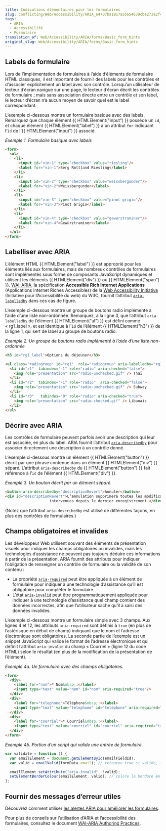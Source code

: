 ```yaml
---
title: Indications élémentaires pour les formulaires
slug: conflicting/Web/Accessibility/ARIA_64707ba1917a56654679cbe273e2f4ea
tags:
  - ARIA
  - Accessibilité
  - Formulaire
translation_of: Web/Accessibility/ARIA/forms/Basic_form_hints
original_slug: Web/Accessibility/ARIA/forms/Basic_form_hints
---
```

## Labels de formulaire

Lors de l’implémentation de formulaires à l’aide d’éléments de formulaire HTML classiques, il est important de fournir des labels pour les contrôles et d’associer explicitement un label avec son contrôle. Lorsqu’un utilisateur de lecteur d’écran navigue sur une page, le lecteur d’écran décrit les contrôles de formulaire&nbsp;; mais sans association directe entre un contrôle et son label, le lecteur d’écran n’a aucun moyen de savoir quel est le label correspondant.

L’exemple ci-dessous montre un formulaire basique avec des labels. Remarquez que chaque élément {{ HTMLElement("input") }} possède un `id`, et chaque élément {{ HTMLElement("label") }} a un attribut `for` indiquant l’`id` de l’{{ HTMLElement("input") }} associé.

_Exemple 1. Formulaire basique avec labels_

```html
<form>
  <ul>
    <li>
      <input id="vin-1" type="checkbox" value="riesling"/>
      <label for="vin-1">Berg Rottland Riesling</label>
    </li>
    <li>
      <input id="vin-2" type="checkbox" value="weissbergunder"/>
      <label for="vin-2">Weissbergunder</label>
    </li>
    <li>
      <input id="vin-3" type="checkbox" value="pinot-grigio"/>
      <label for="vin-3">Pinot Grigio</label>
    </li>
    <li>
      <input id="vin-4" type="checkbox" value="gewurztraminer"/>
      <label for="vin-4">Gewürztraminer</label>
    </li>
  </ul>
</form>
```

## Labelliser avec ARIA

L’élément HTML {{ HTMLElement("label") }} est approprié pour les éléments liés aux formulaires, mais de nombreux contrôles de formulaires sont implémentés sous forme de composants JavaScript dynamiques et utilisent les éléments {{ HTMLElement("div") }} ou {{ HTMLElement("span") }}. [WAI-ARIA](http://www.w3.org/WAI/intro/aria.php), la spécification **Accessible Rich Internet Applications** (Applications Internet Riches Accessibles) de la [Web Accessibility Initiative](http://www.w3.org/WAI/) (Initiative pour l’Accessibilité du web) du W3C, fournit l’attribut [`aria-labelledby`](http://www.w3.org/TR/2010/WD-wai-aria-20100916/states_and_properties#aria-labelledby) dans ces cas de figure.

L’exemple ci-dessous montre un groupe de boutons radio implémenté à l’aide d’une liste non-ordonnée. Remarquez, à la ligne 3, que l’attribut `aria-labelledby` de l’élément {{ HTMLElement("ul") }} est défini comme «&nbsp;rg1_label&nbsp;», et est identique à l’`id` de l’élément {{ HTMLElement("h3") }} de la ligne 1, qui sert de label au groupe de boutons radio.

_Exemple 2. Un groupe de boutons radio implémenté à l’aide d’une liste non-ordonnée_

```html
<h3 id="rg1_label">Options du déjeuner</h3>

<ul class="radiogroup" id="rg1"  role="radiogroup" aria-labelledby="rg1_label">
  <li id="r1"  tabindex="-1" role="radio" aria-checked="false">
    <img role="presentation" src="radio-unchecked.gif" /> Thaï
  </li>
  <li id="r2"  tabindex="-1" role="radio"  aria-checked="false">
    <img role="presentation" src="radio-unchecked.gif" /> Subway
  </li>
  <li id="r3"   tabindex="0" role="radio" aria-checked="true">
    <img role="presentation" src="radio-checked.gif" /> Libanais
  </li>
</ul>
```

## Décrire avec ARIA

Les contrôles de formulaire peuvent parfois avoir une description qui leur est associée, en plus du label. ARIA fournit l’attribut [`aria-describedby`](http://www.w3.org/TR/2010/WD-wai-aria-20100916/states_and_properties#aria-describedby) pour associer directement une description à un contrôle donné.

L’exemple ci-dessous montre un élément {{ HTMLElement("button") }} décrit par une phrase contenue dans un élément {{ HTMLElement("div") }} séparé. L’attribut `aria-describedby` du {{ HTMLElement("button") }} fait référence à l’`id` de l’élément {{ HTMLElement("div") }}.

_Exemple 3. Un bouton décrit par un élément séparé._

```html
<button aria-describedby="descriptionRevert">Annuler</button>
<div id="descriptionRevert">L’annulation supprimera toutes les modifications
                    intervenues depuis le dernier enregistrement.</div>
```

(Notez que l’attribut `aria-describedby` est utilisé de différentes façons, en plus des contrôles de formulaires.)

## Champs obligatoires et invalides

Les développeur Web utilisent souvant des éléments de présentation visuels pour indiquer les champs obligatoires ou invalides, mais les technologies d’assistance ne peuvent pas toujours déduire ces informations à partir de la présentation. ARIA fournit des attributs pour indiquer l’obligation de renseigner un contrôle de formulaire ou la validité de son contenu&nbsp;:

- La propriété [`aria-required`](http://www.w3.org/TR/2010/WD-wai-aria-20100916/states_and_properties#aria-required) peut être appliquée à un élément de formulaire pour indiquer à une technologie d’assistance qu’il est obligatoire pour compléter le formulaire.
- L’état [`aria-invalid`](http://www.w3.org/TR/2010/WD-wai-aria-20100916/states_and_properties#aria-invalid) peut être programmatiquement appliquée pour indiquer à une technologie d’assistance quel champ contient des données incorrectes, afin que l’utilisateur sache qu’il a saisi des données invalides.

L’exemple ci-dessous montre un formulaire simple avec 3 champs. Aux lignes 4 et 12, les attributs `aria-required` sont définis à `true` (en plus de l’astérisque en début de champ) indiquant que le nom et l’adresse électronique sont obligatoires. La seconde partie de l’exemple est un snippet JavaScript qui valide le format de l’adresse électronique et qui définit l’attribut `aria-invalid` du champ «&nbsp;Courriel&nbsp;» (ligne 12 du code HTML) selon le résultat (en plus de la modification de la présentation de l’élément).

_Exemple 4a. Un formulaire avec des champs obligatoires._

```html
<form>
  <div>
    <label for="nom">* Nom&nbsp;:</label>
    <input type="text" value="nom" id="nom" aria-required="true"/>
  </div>
  <div>
    <label for="telephone">Téléphone&nbsp;:</label>
    <input type="text" value="telephone" id="telephone" aria-required="false"/>
  </div>
  <div>
    <label for="courriel">* Courriel&nbsp;:</label>
    <input type="text" value="courriel" id="courriel" aria-required="true"/>
  </div>
</form>
```

_Exemple 4b. Portion d’un script qui valide une entrée de formulaire._

```js
var validate = function () {
  var emailElement = document.getElementById(emailFieldId);
  var valid = emailValid(formData.email); // retourne true si valide, false dans le cas contraire

  emailElement.setAttribute("aria-invalid", !valid);
  setElementBorderColour(emailElement, valid); // colore la bordure en rouge sur le second argument est false
};
```

## Fournir des messages d’erreur utiles

Découvrez comment utiliser [les alertes ARIA pour améliorer les formulaires](/fr/docs/Accessibilité/ARIA/formulaires/Alertes).

Pour plus de conseils sur l’utilisation d’ARIA et l’accessibilité des formulaires, consultez le document [WAI-ARIA Authoring Practices](http://www.w3.org/TR/wai-aria-practices/).
